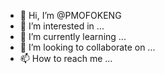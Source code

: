 - 👋 Hi, I’m @PMOFOKENG
- 👀 I’m interested in ...
- 🌱 I’m currently learning ...
- 💞️ I’m looking to collaborate on ...
- 📫 How to reach me ...

<!---
PMOFOKENG/PMOFOKENG is a ✨ special ✨ repository because its `README.md` (this file) appears on your GitHub profile.
You can click the Preview link to take a look at your changes.
--->
